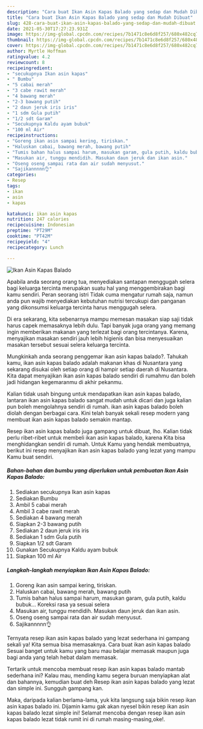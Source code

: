 ```yaml
---
description: "Cara buat Ikan Asin Kapas Balado yang sedap dan Mudah Dibuat"
title: "Cara buat Ikan Asin Kapas Balado yang sedap dan Mudah Dibuat"
slug: 428-cara-buat-ikan-asin-kapas-balado-yang-sedap-dan-mudah-dibuat
date: 2021-05-30T17:27:23.931Z
image: https://img-global.cpcdn.com/recipes/7b1471c8e6d8f257/680x482cq70/ikan-asin-kapas-balado-foto-resep-utama.jpg
thumbnail: https://img-global.cpcdn.com/recipes/7b1471c8e6d8f257/680x482cq70/ikan-asin-kapas-balado-foto-resep-utama.jpg
cover: https://img-global.cpcdn.com/recipes/7b1471c8e6d8f257/680x482cq70/ikan-asin-kapas-balado-foto-resep-utama.jpg
author: Myrtle Hoffman
ratingvalue: 4.2
reviewcount: 8
recipeingredient:
- "secukupnya Ikan asin kapas"
- " Bumbu"
- "5 cabai merah"
- "3 cabe rawit merah"
- "4 bawang merah"
- "2-3 bawang putih"
- "2 daun jeruk iris iris"
- "1 sdm Gula putih"
- "1/2 sdt Garam"
- "Secukupnya Kaldu ayam bubuk"
- "100 ml Air"
recipeinstructions:
- "Goreng ikan asin sampai kering, tiriskan."
- "Haluskan cabai, bawang merah, bawang putih"
- "Tumis bahan halus sampai harum, masukan garam, gula putih, kaldu bubuk... Koreksi rasa ya sesuai selera"
- "Masukan air, tunggu mendidih. Masukan daun jeruk dan ikan asin."
- "Oseng oseng sampai rata dan air sudah menyusut."
- "Sajikannnnn👌"
categories:
- Resep
tags:
- ikan
- asin
- kapas

katakunci: ikan asin kapas 
nutrition: 247 calories
recipecuisine: Indonesian
preptime: "PT29M"
cooktime: "PT42M"
recipeyield: "4"
recipecategory: Lunch

---
```



![Ikan Asin Kapas Balado](https://img-global.cpcdn.com/recipes/7b1471c8e6d8f257/680x482cq70/ikan-asin-kapas-balado-foto-resep-utama.jpg)

Apabila anda seorang orang tua, menyediakan santapan menggugah selera bagi keluarga tercinta merupakan suatu hal yang menggembirakan bagi kamu sendiri. Peran seorang istri Tidak cuma mengatur rumah saja, namun anda pun wajib menyediakan kebutuhan nutrisi tercukupi dan panganan yang dikonsumsi keluarga tercinta harus menggugah selera.

Di era  sekarang, kita sebenarnya mampu memesan masakan siap saji tidak harus capek memasaknya lebih dulu. Tapi banyak juga orang yang memang ingin memberikan makanan yang terlezat bagi orang tercintanya. Karena, menyajikan masakan sendiri jauh lebih higienis dan bisa menyesuaikan masakan tersebut sesuai selera keluarga tercinta. 



Mungkinkah anda seorang penggemar ikan asin kapas balado?. Tahukah kamu, ikan asin kapas balado adalah makanan khas di Nusantara yang sekarang disukai oleh setiap orang di hampir setiap daerah di Nusantara. Kita dapat menyajikan ikan asin kapas balado sendiri di rumahmu dan boleh jadi hidangan kegemaranmu di akhir pekanmu.

Kalian tidak usah bingung untuk mendapatkan ikan asin kapas balado, lantaran ikan asin kapas balado sangat mudah untuk dicari dan juga kalian pun boleh mengolahnya sendiri di rumah. ikan asin kapas balado boleh diolah dengan berbagai cara. Kini telah banyak sekali resep modern yang membuat ikan asin kapas balado semakin mantap.

Resep ikan asin kapas balado juga gampang untuk dibuat, lho. Kalian tidak perlu ribet-ribet untuk membeli ikan asin kapas balado, karena Kita bisa menghidangkan sendiri di rumah. Untuk Kamu yang hendak membuatnya, berikut ini resep menyajikan ikan asin kapas balado yang lezat yang mampu Kamu buat sendiri.

<!--inarticleads1-->

##### Bahan-bahan dan bumbu yang diperlukan untuk pembuatan Ikan Asin Kapas Balado:

1. Sediakan secukupnya Ikan asin kapas
1. Sediakan  Bumbu
1. Ambil 5 cabai merah
1. Ambil 3 cabe rawit merah
1. Sediakan 4 bawang merah
1. Siapkan 2-3 bawang putih
1. Sediakan 2 daun jeruk iris iris
1. Sediakan 1 sdm Gula putih
1. Siapkan 1/2 sdt Garam
1. Gunakan Secukupnya Kaldu ayam bubuk
1. Siapkan 100 ml Air




<!--inarticleads2-->

##### Langkah-langkah menyiapkan Ikan Asin Kapas Balado:

1. Goreng ikan asin sampai kering, tiriskan.
1. Haluskan cabai, bawang merah, bawang putih
1. Tumis bahan halus sampai harum, masukan garam, gula putih, kaldu bubuk... Koreksi rasa ya sesuai selera
1. Masukan air, tunggu mendidih. Masukan daun jeruk dan ikan asin.
1. Oseng oseng sampai rata dan air sudah menyusut.
1. Sajikannnnn👌




Ternyata resep ikan asin kapas balado yang lezat sederhana ini gampang sekali ya! Kita semua bisa memasaknya. Cara buat ikan asin kapas balado Sesuai banget untuk kamu yang baru mau belajar memasak maupun juga bagi anda yang telah hebat dalam memasak.

Tertarik untuk mencoba membuat resep ikan asin kapas balado mantab sederhana ini? Kalau mau, mending kamu segera buruan menyiapkan alat dan bahannya, kemudian buat deh Resep ikan asin kapas balado yang lezat dan simple ini. Sungguh gampang kan. 

Maka, daripada kalian berlama-lama, yuk kita langsung saja bikin resep ikan asin kapas balado ini. Dijamin kamu gak akan nyesel bikin resep ikan asin kapas balado lezat simple ini! Selamat mencoba dengan resep ikan asin kapas balado lezat tidak rumit ini di rumah masing-masing,oke!.


